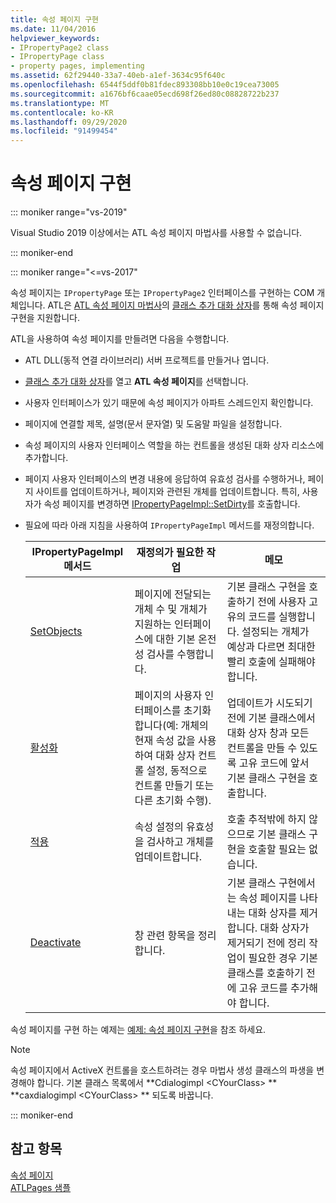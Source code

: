 ```yaml
---
title: 속성 페이지 구현
ms.date: 11/04/2016
helpviewer_keywords:
- IPropertyPage2 class
- IPropertyPage class
- property pages, implementing
ms.assetid: 62f29440-33a7-40eb-a1ef-3634c95f640c
ms.openlocfilehash: 6544f5ddf0b81fdec893308bb10e0c19cea73005
ms.sourcegitcommit: a1676bf6caae05ecd698f26ed80c08828722b237
ms.translationtype: MT
ms.contentlocale: ko-KR
ms.lasthandoff: 09/29/2020
ms.locfileid: "91499454"
---
```

# <a name="implementing-property-pages"></a>속성 페이지 구현

::: moniker range="vs-2019"

Visual Studio 2019 이상에서는 ATL 속성 페이지 마법사를 사용할 수 없습니다.

::: moniker-end

::: moniker range="<=vs-2017"

속성 페이지는 `IPropertyPage` 또는 `IPropertyPage2` 인터페이스를 구현하는 COM 개체입니다. ATL은 [ATL 속성 페이지 마법사](../atl/reference/atl-property-page-wizard.md)의 [클래스 추가 대화 상자](../ide/adding-a-class-visual-cpp.md#add-class-dialog-box)를 통해 속성 페이지 구현을 지원합니다.

ATL을 사용하여 속성 페이지를 만들려면 다음을 수행합니다.

- ATL DLL(동적 연결 라이브러리) 서버 프로젝트를 만들거나 엽니다.

- [클래스 추가 대화 상자](../ide/adding-a-class-visual-cpp.md#add-class-dialog-box)를 열고 **ATL 속성 페이지**를 선택합니다.

- 사용자 인터페이스가 있기 때문에 속성 페이지가 아파트 스레드인지 확인합니다.

- 페이지에 연결할 제목, 설명(문서 문자열) 및 도움말 파일을 설정합니다.

- 속성 페이지의 사용자 인터페이스 역할을 하는 컨트롤을 생성된 대화 상자 리소스에 추가합니다.

- 페이지 사용자 인터페이스의 변경 내용에 응답하여 유효성 검사를 수행하거나, 페이지 사이트를 업데이트하거나, 페이지와 관련된 개체를 업데이트합니다. 특히, 사용자가 속성 페이지를 변경하면 [IPropertyPageImpl::SetDirty](../atl/reference/ipropertypageimpl-class.md#setdirty)를 호출합니다.

- 필요에 따라 아래 지침을 사용하여 `IPropertyPageImpl` 메서드를 재정의합니다.

   |IPropertyPageImpl 메서드|재정의가 필요한 작업|메모|
   |------------------------------|----------------------------------|-----------|
   |[SetObjects](../atl/reference/ipropertypageimpl-class.md#setobjects)|페이지에 전달되는 개체 수 및 개체가 지원하는 인터페이스에 대한 기본 온전성 검사를 수행합니다.|기본 클래스 구현을 호출하기 전에 사용자 고유의 코드를 실행합니다. 설정되는 개체가 예상과 다르면 최대한 빨리 호출에 실패해야 합니다.|
   |[활성화](../atl/reference/ipropertypageimpl-class.md#activate)|페이지의 사용자 인터페이스를 초기화합니다(예: 개체의 현재 속성 값을 사용하여 대화 상자 컨트롤 설정, 동적으로 컨트롤 만들기 또는 다른 초기화 수행).|업데이트가 시도되기 전에 기본 클래스에서 대화 상자 창과 모든 컨트롤을 만들 수 있도록 고유 코드에 앞서 기본 클래스 구현을 호출합니다.|
   |[적용](../atl/reference/ipropertypageimpl-class.md#apply)|속성 설정의 유효성을 검사하고 개체를 업데이트합니다.|호출 추적밖에 하지 않으므로 기본 클래스 구현을 호출할 필요는 없습니다.|
   |[Deactivate](../atl/reference/ipropertypageimpl-class.md#deactivate)|창 관련 항목을 정리합니다.|기본 클래스 구현에서는 속성 페이지를 나타내는 대화 상자를 제거합니다. 대화 상자가 제거되기 전에 정리 작업이 필요한 경우 기본 클래스를 호출하기 전에 고유 코드를 추가해야 합니다.|

속성 페이지를 구현 하는 예제는 [예제: 속성 페이지 구현](../atl/example-implementing-a-property-page.md)을 참조 하세요.

> [!NOTE]
> 속성 페이지에서 ActiveX 컨트롤을 호스트하려는 경우 마법사 생성 클래스의 파생을 변경해야 합니다. 기본 클래스 목록에서 **Cdialogimpl \<CYourClass> ** **caxdialogimpl \<CYourClass> ** 되도록 바꿉니다.

::: moniker-end

## <a name="see-also"></a>참고 항목

[속성 페이지](../atl/atl-com-property-pages.md)<br/>
[ATLPages 샘플](../overview/visual-cpp-samples.md)
